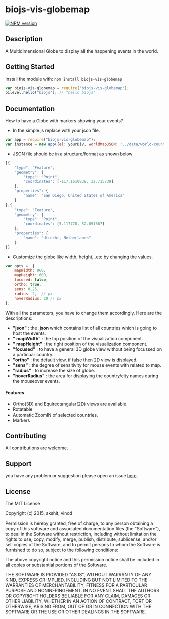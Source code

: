 # biojs-vis-globemap

[![NPM version](http://img.shields.io/npm/v/biojs-vis-globemap.svg)](https://www.npmjs.org/package/biojs-vis-globemap) 

> 

## Description
A Multidimensional Globe to display all the happening events in the world.

## Getting Started
Install the module with: `npm install biojs-vis-globemap`
```javascript
var biojs-vis-globemap = require('biojs-vis-globemap');
bilevel.hello("biojs"); // "hello biojs"
```
## Documentation
How to have a Globe with markers showing your events?
- In the simple.js replace with your json file.
```javascript
var app = require("biojs-vis-globemap");
var instance = new app({el: yourDiv, worldMapJSON: '../data/world-countries.json', markerJSON: "../data/markerEvents.json"});
```
- JSON file should be in a structure/format as shown below
```javascript
[{
    "type": "Feature",
    "geometry": {
        "type": "Point",
        "coordinates": [-117.1610838, 32.715738]
    },
    "properties": {
        "name": "San Diego, United States of America"
    }
},{
    "type": "Feature",
    "geometry": {
        "type": "Point",
        "coordinates": [5.117778, 52.091667]
    },
    "properties": {
        "name": "Utrecht, Netherlands"
    }
}]
```
- Customize the globe like width, height,..etc by changing the values.
```javascript
var opts =  {
    mapWidth: 960,
    mapHeight: 600,
    focused: false,
    ortho: true, 
    sens: 0.25,
    radius: 2,  // px
    hoverRadius: 20 // px
};

```
With all the parameters, you have to change them accordingly. Here are the descriptions:
- **"json"** : the **.json** which contains list of all countries which is going to host the events.
- **" mapWidth"** : the top position of the visualization component.
- **" mapHeight"** : the right position of the visualization component.
- **"focused"** : to have a general 3D globe view without being focussed on a particuar country.
- **"ortho"** : the default view, if false then 2D view is displayed.
- **"sens"** : the degree of sensitivity for mouse events with related to map.
- **"radius"** : to increase the size of globe.
- **"hoverRadius"** : the area for displaying the country/city names during the mouseover events.

#### Features
-	Ortho(3D) and Equirectangular(2D) views are available.
-	Rotatable
-	Automatic ZoomIN of selected countries.
-	Markers

## Contributing

All contributions are welcome.

## Support

 you have any problem or suggestion please open an issue [here](https://github.com/Akshit-/biojs-vis-globemap/issues).

## License 

The MIT License

Copyright (c) 2015, akshit, vinod

Permission is hereby granted, free of charge, to any person
obtaining a copy of this software and associated documentation
files (the "Software"), to deal in the Software without
restriction, including without limitation the rights to use,
copy, modify, merge, publish, distribute, sublicense, and/or sell
copies of the Software, and to permit persons to whom the
Software is furnished to do so, subject to the following
conditions:

The above copyright notice and this permission notice shall be
included in all copies or substantial portions of the Software.

THE SOFTWARE IS PROVIDED "AS IS", WITHOUT WARRANTY OF ANY KIND,
EXPRESS OR IMPLIED, INCLUDING BUT NOT LIMITED TO THE WARRANTIES
OF MERCHANTABILITY, FITNESS FOR A PARTICULAR PURPOSE AND
NONINFRINGEMENT. IN NO EVENT SHALL THE AUTHORS OR COPYRIGHT
HOLDERS BE LIABLE FOR ANY CLAIM, DAMAGES OR OTHER LIABILITY,
WHETHER IN AN ACTION OF CONTRACT, TORT OR OTHERWISE, ARISING
FROM, OUT OF OR IN CONNECTION WITH THE SOFTWARE OR THE USE OR
OTHER DEALINGS IN THE SOFTWARE.
